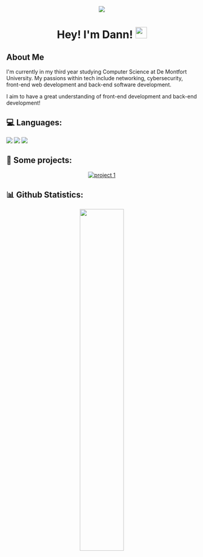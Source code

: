 <p align="center"> 
  <img src="https://readme-typing-svg.herokuapp.com/?lines=Computer+Science+Student&center=true&width=380&height=50&color=7FFFD4">
</p>

<h1 align="center">
  Hey! I'm Dann!
  <img src="https://media.giphy.com/media/hvRJCLFzcasrR4ia7z/giphy.gif" width="30px"/>
</h1>

## About Me
<p align="center">
  
I'm currently in my third year studying Computer Science at De Montfort University. My passions within tech include networking, cybersecurity, front-end web development and back-end software development.

I aim to have a great understanding of front-end development and back-end development!

## 💻 Languages:

![](https://img.shields.io/badge/Code-Python-informational?style=flat&logo=python&logoColor=white&color=4AB197)
![](https://img.shields.io/badge/Code-HTML-informational?style=flat&logo=html5&logoColor=white&color=E34F26)
![](https://img.shields.io/badge/Code-CSS-informational?style=flat&logo=css3&logoColor=white&color=1572B6)

## 📂 Some projects:

<p align="center">
  <a href="https://github.com/yourusername/project1">
    <img src="https://github-readme-stats.vercel.app/api/pin/?username=iNihilistx&repo=Nihilists-Minecraft-Server-Manager&theme=dark" alt="project 1"/>
  </a>  
</p>

## 📊 Github Statistics:

<p align="center">
<img width="48%" src="https://github-readme-streak-stats.herokuapp.com/?user=iNihilistx&theme=tokyonight" />
</p>
